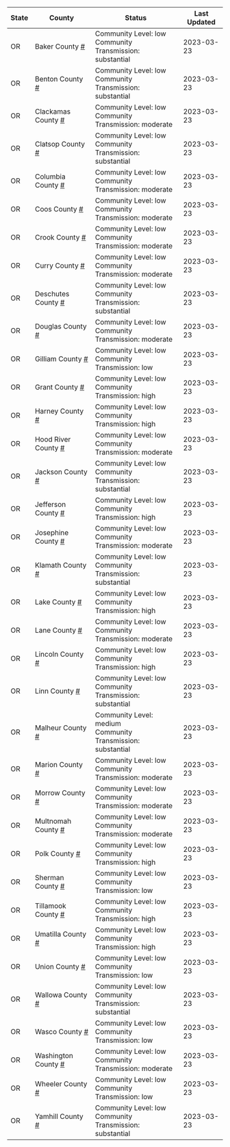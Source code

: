 State | County | Status | Last Updated
--- | --- | --- | --- 
OR | Baker County <a href="#baker_county">#</a> | <a name="baker_county"></a>Community Level: low<br/>Community Transmission: substantial | 2023-03-23
OR | Benton County <a href="#benton_county">#</a> | <a name="benton_county"></a>Community Level: low<br/>Community Transmission: substantial | 2023-03-23
OR | Clackamas County <a href="#clackamas_county">#</a> | <a name="clackamas_county"></a>Community Level: low<br/>Community Transmission: moderate | 2023-03-23
OR | Clatsop County <a href="#clatsop_county">#</a> | <a name="clatsop_county"></a>Community Level: low<br/>Community Transmission: substantial | 2023-03-23
OR | Columbia County <a href="#columbia_county">#</a> | <a name="columbia_county"></a>Community Level: low<br/>Community Transmission: moderate | 2023-03-23
OR | Coos County <a href="#coos_county">#</a> | <a name="coos_county"></a>Community Level: low<br/>Community Transmission: moderate | 2023-03-23
OR | Crook County <a href="#crook_county">#</a> | <a name="crook_county"></a>Community Level: low<br/>Community Transmission: moderate | 2023-03-23
OR | Curry County <a href="#curry_county">#</a> | <a name="curry_county"></a>Community Level: low<br/>Community Transmission: moderate | 2023-03-23
OR | Deschutes County <a href="#deschutes_county">#</a> | <a name="deschutes_county"></a>Community Level: low<br/>Community Transmission: substantial | 2023-03-23
OR | Douglas County <a href="#douglas_county">#</a> | <a name="douglas_county"></a>Community Level: low<br/>Community Transmission: moderate | 2023-03-23
OR | Gilliam County <a href="#gilliam_county">#</a> | <a name="gilliam_county"></a>Community Level: low<br/>Community Transmission: low | 2023-03-23
OR | Grant County <a href="#grant_county">#</a> | <a name="grant_county"></a>Community Level: low<br/>Community Transmission: high | 2023-03-23
OR | Harney County <a href="#harney_county">#</a> | <a name="harney_county"></a>Community Level: low<br/>Community Transmission: high | 2023-03-23
OR | Hood River County <a href="#hood_river_county">#</a> | <a name="hood_river_county"></a>Community Level: low<br/>Community Transmission: moderate | 2023-03-23
OR | Jackson County <a href="#jackson_county">#</a> | <a name="jackson_county"></a>Community Level: low<br/>Community Transmission: substantial | 2023-03-23
OR | Jefferson County <a href="#jefferson_county">#</a> | <a name="jefferson_county"></a>Community Level: low<br/>Community Transmission: high | 2023-03-23
OR | Josephine County <a href="#josephine_county">#</a> | <a name="josephine_county"></a>Community Level: low<br/>Community Transmission: moderate | 2023-03-23
OR | Klamath County <a href="#klamath_county">#</a> | <a name="klamath_county"></a>Community Level: low<br/>Community Transmission: substantial | 2023-03-23
OR | Lake County <a href="#lake_county">#</a> | <a name="lake_county"></a>Community Level: low<br/>Community Transmission: high | 2023-03-23
OR | Lane County <a href="#lane_county">#</a> | <a name="lane_county"></a>Community Level: low<br/>Community Transmission: moderate | 2023-03-23
OR | Lincoln County <a href="#lincoln_county">#</a> | <a name="lincoln_county"></a>Community Level: low<br/>Community Transmission: high | 2023-03-23
OR | Linn County <a href="#linn_county">#</a> | <a name="linn_county"></a>Community Level: low<br/>Community Transmission: substantial | 2023-03-23
OR | Malheur County <a href="#malheur_county">#</a> | <a name="malheur_county"></a>Community Level: medium<br/>Community Transmission: substantial | 2023-03-23
OR | Marion County <a href="#marion_county">#</a> | <a name="marion_county"></a>Community Level: low<br/>Community Transmission: moderate | 2023-03-23
OR | Morrow County <a href="#morrow_county">#</a> | <a name="morrow_county"></a>Community Level: low<br/>Community Transmission: moderate | 2023-03-23
OR | Multnomah County <a href="#multnomah_county">#</a> | <a name="multnomah_county"></a>Community Level: low<br/>Community Transmission: moderate | 2023-03-23
OR | Polk County <a href="#polk_county">#</a> | <a name="polk_county"></a>Community Level: low<br/>Community Transmission: high | 2023-03-23
OR | Sherman County <a href="#sherman_county">#</a> | <a name="sherman_county"></a>Community Level: low<br/>Community Transmission: low | 2023-03-23
OR | Tillamook County <a href="#tillamook_county">#</a> | <a name="tillamook_county"></a>Community Level: low<br/>Community Transmission: high | 2023-03-23
OR | Umatilla County <a href="#umatilla_county">#</a> | <a name="umatilla_county"></a>Community Level: low<br/>Community Transmission: high | 2023-03-23
OR | Union County <a href="#union_county">#</a> | <a name="union_county"></a>Community Level: low<br/>Community Transmission: low | 2023-03-23
OR | Wallowa County <a href="#wallowa_county">#</a> | <a name="wallowa_county"></a>Community Level: low<br/>Community Transmission: substantial | 2023-03-23
OR | Wasco County <a href="#wasco_county">#</a> | <a name="wasco_county"></a>Community Level: low<br/>Community Transmission: low | 2023-03-23
OR | Washington County <a href="#washington_county">#</a> | <a name="washington_county"></a>Community Level: low<br/>Community Transmission: moderate | 2023-03-23
OR | Wheeler County <a href="#wheeler_county">#</a> | <a name="wheeler_county"></a>Community Level: low<br/>Community Transmission: low | 2023-03-23
OR | Yamhill County <a href="#yamhill_county">#</a> | <a name="yamhill_county"></a>Community Level: low<br/>Community Transmission: substantial | 2023-03-23

